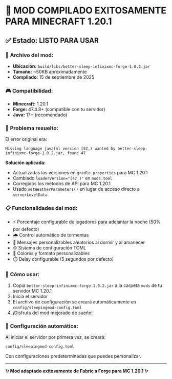 # 🎉 MOD COMPILADO EXITOSAMENTE PARA MINECRAFT 1.20.1

## ✅ **Estado:** LISTO PARA USAR

### 📁 **Archivo del mod:**
- **Ubicación:** `build/libs/better-sleep-infinixmc-forge-1.0.2.jar`
- **Tamaño:** ~50KB aproximadamente
- **Compilado:** 15 de septiembre de 2025

### 🎮 **Compatibilidad:**
- **Minecraft:** 1.20.1
- **Forge:** 47.4.8+ (compatible con tu servidor)
- **Java:** 17+ (recomendado)

### 🔧 **Problema resuelto:**
El error original era:
```
Missing language javafml version [52,) wanted by better-sleep-infinixmc-forge-1.0.2.jar, found 47
```

**Solución aplicada:**
- Actualizadas las versiones en `gradle.properties` para MC 1.20.1
- Cambiado `loaderVersion="[47,)"` en `mods.toml`
- Corregidos los métodos de API para MC 1.20.1
- Usado `setWeatherParameters()` en lugar de acceso directo a `serverLevelData`

### 📋 **Funcionalidades del mod:**
- ⚡ Porcentaje configurable de jugadores para adelantar la noche (50% por defecto)
- 🌧️ Control automático de tormentas
- 💬 Mensajes personalizables aleatorios al dormir y al amanecer
- ⚙️ Sistema de configuración TOML
- 🎨 Colores y formato personalizables
- ⏱️ Delay configurable (5 segundos por defecto)

### 🚀 **Cómo usar:**
1. Copia `better-sleep-infinixmc-forge-1.0.2.jar` a la carpeta `mods` de tu servidor MC 1.20.1
2. Inicia el servidor
3. El archivo de configuración se creará automáticamente en `config/sleepingmod-config.toml`
4. ¡Disfruta del mod mejorado de sueño!

### 📝 **Configuración automática:**
Al iniciar el servidor por primera vez, se creará:
```
config/sleepingmod-config.toml
```

Con configuraciones predeterminadas que puedes personalizar.

---
**✨ Mod adaptado exitosamente de Fabric a Forge para MC 1.20.1 ✨**